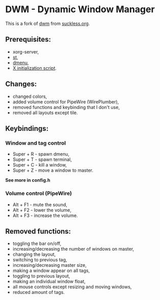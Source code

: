 # DWM - Dynamic Window Manager
This is a fork of [dwm](https://dwm.suckless.org/) from [suckless.org](https://suckless.org).

## Prerequisites:
- xorg-server,
- [st](https://st.suckless.org/),
- [dmenu](https://tools.suckless.org/dmenu/),
- [X initialization script](https://github.com/jakub-swiniarski/xinitrc).

## Changes:
- changed colors,
- added volume control for PipeWire (WirePlumber),
- removed functions and keybinding that I don't use,
- removed all layouts except tile.

## Keybindings:
### Window and tag control
- Super + R - spawn dmenu,
- Super + T - spawn terminal,
- Super + C - kill a window,
- Super + Z - move a window to master.<br/>

**See more in config.h**

### Volume control (PipeWire)
- Alt + F1 - mute the sound,
- Alt + F2 - lower the volume,
- Alt + F3 - increase the volume.

## Removed functions:
- toggling the bar on/off,
- increasing/decreasing the number of windows on master,
- changing the layout,
- switching to previous tag,
- increasing/decreasing master size,
- making a window appear on all tags,
- toggling to previous layout,
- making an individual window float,
- all mouse controls except resizing and moving windows,
- reduced amount of tags.
